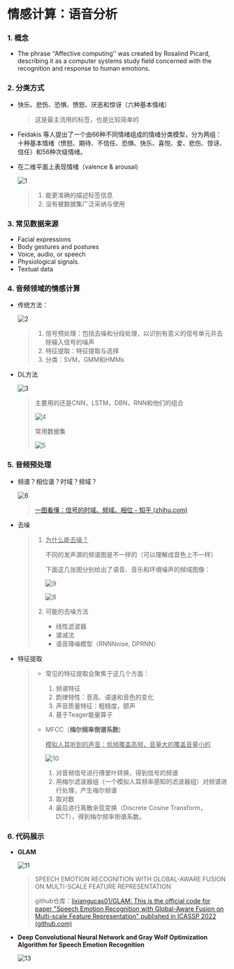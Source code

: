 # 情感计算：语音分析



### 1. 概念

- The phrase ‘‘Affective computing’’ was created by Rosalind Picard, describing it as a computer systems study field concerned with the recognition and response to human emotions.



### 2. 分类方式

- 快乐、悲伤、恐惧、愤怒、厌恶和惊讶（六种基本情绪）

  > 这是最主流用的标签，也是比较简单的

- Feidakis 等人提出了一个由66种不同情绪组成的情绪分类模型，分为两组：十种基本情绪（愤怒、期待、不信任、恐惧、快乐、喜悦、爱、悲伤、惊讶、信任）和56种次级情绪。

- 在二维平面上表现情绪（valence & arousal)

  ![1](.\1.png)

  > 1. 能更准确的描述标签信息
  > 2. 没有被数据集广泛采纳与使用



### 3. 常见数据来源

- Facial expressions
- Body gestures and postures
- Voice, audio, or speech
- Physiological signals.
- Textual data



### 4. 音频领域的情感计算

- 传统方法：

  ![2](.\2.png)

  > 1. 信号预处理：包括去噪和分段处理，以识别有意义的信号单元并去除输入信号的噪声
  > 2. 特征提取：特征提取与选择
  > 3. 分类：SVM，GMM和HMMs

- DL方法

  ![3](.\3.png)

  > 主要用的还是CNN，LSTM，DBN，RNN和他们的组合
  >
  > ![4](.\4.png)
  >
  > 常用数据集
  >
  > ![5](.\5.png)



### 5. 音频预处理



- 频谱？相位谱？时域？频域？

  ![6](.\6.png)

  > [一图看懂：信号的时域、频域、相位  - 知乎 (zhihu.com)](https://zhuanlan.zhihu.com/p/426421098)

  

- 去噪

  > 1. <u>为什么能去噪？</u>
  >
  >    不同的发声源的频谱图是不一样的（可以理解成音色上不一样）
  >
  >    下面这几张图分别给出了语音、音乐和环境噪声的频域图像：
  >
  >    ![9](.\9.png)
  >
  >    ![8](.\8.png)
  >
  > 2. 可能的去噪方法
  >
  >    - 线性滤波器
  >    - 谱减法
  >    - 语音降噪模型（RNNNoise, DPRNN）
  >
  >    



- 特征提取

  > - 常见的特征提取会聚焦于这几个方面：
  >
  >   1. 频谱特征
  >   2. 韵律特性：音高、语速和音色的变化
  >   3. 声音质量特征：粗糙度，颤声
  >   4. 基于Teager能量算子
  >
  > - MFCC（**梅尔频率倒谱系数**)
  >
  >   <u>模拟人耳听到的声音：低频覆盖高频，音量大的覆盖音量小的</u>
  >
  >   ![10](.\10.png)
  >
  >   1. 对音频信号进行傅里叶转换，得到信号的频谱
  >   2. 用梅尔滤波器组（一个模拟人耳频率感知的滤波器组）对频谱进行处理，产生梅尔频谱
  >   3. 取对数
  >   4. 最后进行离散余弦变换（Discrete Cosine Transform，DCT），得到梅尔频率倒谱系数。



### 6. 代码展示

- **GLAM**

  ![11](.\11.png)

  > SPEECH EMOTION RECOGNITION WITH GLOBAL-AWARE FUSION ON MULTI-SCALE FEATURE REPRESENTATION
  >
  > 
  >
  > github仓库：[lixiangucas01/GLAM: This is the official code for paper "Speech Emotion Recognition with Global-Aware Fusion on Multi-scale Feature Representation" published in ICASSP 2022 (github.com)](https://github.com/lixiangucas01/GLAM)

- **Deep Convolutional Neural Network and Gray Wolf Optimization Algorithm for Speech Emotion Recognition**

  ![13](.\13.png)

